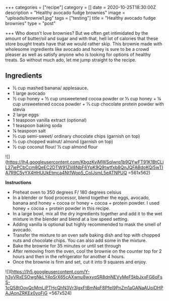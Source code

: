 +++
categories = ["recipe"]
category = []
date = 2020-10-25T18:30:00Z
description = "Healthy avocado fudge brownies"
image = "uploads/brownie1.jpg"
tags = ["testing"]
title = "Healthy avocado fudge brownies"
type = "post"

+++
Who doesn't love brownies? But we often get intimidated by the amount of butter/oil and sugar and with that, hell lot of calories that these store bought treats have that we would rather skip. This brownie made with wholesome ingredients like avocado and honey is sure to be a crowd pleaser as well as satisfy anyone who is looking for options of healthy treats. So without much ado, let me jump straight to the recipe.

## **Ingredients**

* ½ cup mashed banana/ applesauce.
* 1 large avocado
* ½ cup honey + ½ cup unsweetened cocoa powder or ⅓ cup honey + ¼ cup unsweetened cocoa powder + ⅓ cup chocolate protein powder with stevia
* 2 large eggs
* 1 teaspoon vanilla extract (optional)
* 1 teaspoon baking soda
* ¼ teaspoon salt
* ⅓ cup semi-sweet/ ordinary chocolate chips (garnish on top)
* ⅓ cup chopped walnut/ almond (garnish on top)
* ½ cup coconut flour/ ½ cup almond flour

![](https://lh4.googleusercontent.com/KbgzKvjMWSqlwrq1b9QYwFT91K1BtCLjL27jePCbCcm8QeEC2DTW91Zlil8NbF6YpK9Q9twtfxb8QnJQFABdoKQi5wTIA7R9C5yYX4HHUUkEtmca4Nt1Wop5_CoIJsmL5eATNPUQ =561x562)

**Instructions**

* Preheat oven to 350 degrees F/ 180 degrees celsius
* In a blender or food processor, blend together the eggs, avocado, banana and honey + cocoa or honey + cocoa + protein powder. I used honey + cocoa + protein powder in this recipe.
* In a large bowl, mix all the dry ingredients together and add it to the wet mixture in the blender and blend at a low speed setting.
* Adding vanilla is optional but highly recommended to mask the smell of avocado.
* Transfer the mixture to an oven safe baking dish and top with chopped nuts and chocolate chips. You can also add some in the mixture.
* Bake the brownie for 35 minutes or until set through
* After removing from the oven, cool the brownie on the counter top for 2 hours and then in the refrigerator for another 4 hours.
* Once the brownie is firm and set, cut it into 9 squares and enjoy.

![](https://lh5.googleusercontent.com/Y-h3yVRxESOwgNkLY4pSrX65cAXwnu8wxyqSR8dnNEVyMeF5kbJxxFG6oFsS-1cQ58tOovQcMmLiPTHcQhN3Vr3IgxFtBmNqF8PfeI9PnZm1aGANaAUoiDHPAJAonZRKEx0yoFjG =567x524)